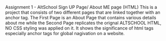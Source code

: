 Assignment 1 - AltSchool Sign UP Page/ About ME page (HTML)
This is a project that consists of two different pages that are linked together with an anchor tag.
The First Page is an About Page that contains various details about me while the Second Page replicates the orignal ALTSCHOOL HTML, NO CSS styling was applied on it. It shows the significance of html tags especially anchor tags for global nagivation on a website.
